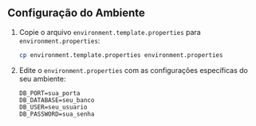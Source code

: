 ## Configuração do Ambiente

1. Copie o arquivo `environment.template.properties` para `environment.properties`:

   ```bash
   cp environment.template.properties environment.properties
   ```

2. Edite o `environment.properties` com as configurações específicas do seu ambiente:
   ```properties
   DB_PORT=sua_porta
   DB_DATABASE=seu_banco
   DB_USER=seu_usuario
   DB_PASSWORD=sua_senha
   ```
